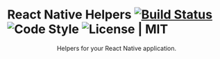 # React Native Helpers [![Build Status](https://travis-ci.org/eowfenth/react-native-helpers.svg?branch=master)](https://travis-ci.org/eowfenth/react-native-helpers) ![Code Style](https://img.shields.io/badge/code%20style-airbnb-green.svg) ![License | MIT](https://img.shields.io/badge/license-MIT-blue.svg)

<div align="center">Helpers for your React Native application.</div>